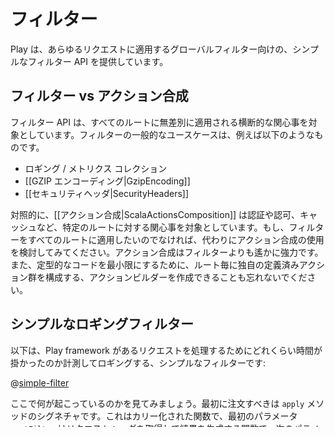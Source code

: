 <!--- Copyright (C) 2009-2015 Typesafe Inc. <http://www.typesafe.com> -->
<!--
# Filters
-->
# フィルター

<!--
Play provides a simple filter API for applying global filters to each request.
-->
Play は、あらゆるリクエストに適用するグローバルフィルター向けの、シンプルなフィルター API を提供しています。

<!--
## Filters vs action composition
-->
## フィルター vs アクション合成

<!--
The filter API is intended for cross cutting concerns that are applied indiscriminately to all routes.  For example, here are some common use cases for filters:
-->
フィルター API は、すべてのルートに無差別に適用される横断的な関心事を対象としています。フィルターの一般的なユースケースは、例えば以下のようなものです。

<!--
* Logging/metrics collection
* [[GZIP encoding|GzipEncoding]]
* [[Security headers|SecurityHeaders]]
-->
* ロギング / メトリクス コレクション
* [[GZIP エンコーディング|GzipEncoding]]
* [[セキュリティヘッダ|SecurityHeaders]]

<!--
In contrast, [[action composition|ScalaActionsComposition]] is intended for route specific concerns, such as authentication and authorisation, caching and so on.  If your filter is not one that you want applied to every route, consider using action composition instead, it is far more powerful.  And don't forget that you can create your own action builders that compose your own custom defined sets of actions to each route, to minimise boilerplate.
-->
対照的に、[[アクション合成|ScalaActionsComposition]] は認証や認可、キャッシュなど、特定のルートに対する関心事を対象としています。もし、フィルターをすべてのルートに適用したいのでなければ、代わりにアクション合成の使用を検討してみてください。アクション合成はフィルターよりも遙かに強力です。また、定型的なコードを最小限にするために、ルート毎に独自の定義済みアクション群を構成する、アクションビルダーを作成できることも忘れないでください。

<!--
## A simple logging filter
-->
## シンプルなロギングフィルター

<!--
The following is a simple filter that times and logs how long a request takes to execute in Play framework:
-->
以下は、Play framework があるリクエストを処理するためにどれくらい時間が掛かったのか計測してロギングする、シンプルなフィルターです:

@[simple-filter](code/ScalaHttpFilters.scala)

<!--
Let's understand what's happening here.  The first thing to notice is the signature of the `apply` method.  It's a curried function, with the first parameter, `nextFilter`, being a function that takes a request header and produces a result, and the second parameter, `requestHeader`, being the actual request header of the incoming request.
-->
ここで何が起こっているのかを見てみましょう。最初に注文すべきは `apply` メソッドのシグネチャです。これはカリー化された関数で、最初のパラメータ `nextFilter` はリクエストヘッダを取得して結果を生成する関数で、次のパラメータ `requestHeader` は受信するリクエストの実際のリクエストヘッダです。

<!--
The `nextFilter` parameter represents the next action in the filter chain. Invoking it will cause the action to be invoked.  In most cases you will probably want to invoke this at some point in your future.  You may decide to not invoke it if for some reason you want to block the request.
-->
`nextFilter` パラメータはフィルタチェーン内の次のアクションを表します。これを呼び出すとアクションが呼び出されます。ほとんどの場合、将来的にはいつでもこのメソッドを呼び出すことになります。なんらかの理由でリクエストをブロックしたい場合は、これを呼び出さないようにします。

<!--
We save a timestamp before invoking the next filter in the chain. Invoking the next filter returns a `Future[Result]` that will redeemed eventually. Take a look at the [[Handling asynchronous results|ScalaAsync]] chapter for more details on asynchronous results. We then manipulate the `Result` in the `Future` by calling the `map` method with a closure that takes a `Result`. We calculate the time it took for the request, log it and send it back to the client in the response headers by calling `result.withHeaders("Request-Time" -> requestTime.toString)`.
-->
チェーン内で次のフィルタを呼び出す前にタイムスタンプを保持します。次のフィルタを呼び出すと、最終的に使用される `Future[Result]` が返されます。非同期レスポンスの詳細については、[[非同期レスポンスの処理|ScalaAsync]] の章を見てください。`Result` を持つクロージャを使って `map` メソッドを呼び出すことによって、`Future` 内の `Result` を操作します。リクエストに要した時間を計算し、ログに記録し、`result.withHeaders("Request-Time" -> requestTime.toString)` を呼び出してレスポンスヘッダでクライアントにも送信します。

<!--
## Using filters
-->
## フィルターを使う

<!--
The simplest way to use a filter is to provide an implementation of the [`HttpFilters`](api/scala/play/api/http/HttpFilters.html) trait in the root package:
-->
もっともシンプルにフィルターを使うには、ルートパッケージで [`HttpFilters`](api/scala/play/api/http/HttpFilters.html) トレイトの実装を用意します。

@[filters](code/ScalaHttpFilters.scala)

<!--
If you want to have different filters in different environments, or would prefer not putting this class in the root package, you can configure where Play should find the class by setting `play.http.filters` in `application.conf` to the fully qualified class name of the class.  For example:
-->
異なる環境で異なるフィルターを使いたい場合や、このクラスをルートパッケージに入れたくない場合は、`application.conf` の中の `play.http.filters` にクラスの完全修飾クラス名を設定することで、Play がクラスを見つけるべき場所を設定できます。例を示します。

    play.http.filters=com.example.MyFilters

<!--
## Where do filters fit in?
-->
## フィルターはどこに合う?

<!--
Filters wrap the action after the action has been looked up by the router.  This means you cannot use a filter to transform a path, method or query parameter to impact the router.  However you can direct the request to a different action by invoking that action directly from the filter, though be aware that this will bypass the rest of the filter chain.  If you do need to modify the request before the router is invoked, a better way to do this would be to place your logic in `Global.onRouteRequest` instead.
-->
フィルターは、アクションがルーターによって見つけられた後に、そのアクションをラップします。これは、フィルターを使ってルーターに影響を与えるパスやメソッド、そしてクエリパラメーターを変換できないことを意味します。フィルターから別のアクションを実行することで、リクエストをそのアクションに移動させてしまうこともできますが、これをするとフィルターチェーンの残りをバイパスしてしまうことに気を付けてください。ルーターが実行される前にリクエストを変更する必要がある場合は、フィルターを使う代わりに、そのロジックを `Global.onRouteRequest` に配置するのが、より良いやり方でしょう。

<!--
Since filters are applied after routing is done, it is possible to access routing information from the request, via the `tags` map on the `RequestHeader`.  For example, you might want to log the time against the action method.  In that case, you might update the `logTime` method to look like this:
-->
フィルターはルーティングが完了した後に適用されるので、`RequestHeader` の `tags` マップによってリクエストからルーティング情報にアクセスすることができます。例えば、アクションメソッドに対する実行時間をログに出力したいとします。この場合、`logTime` を以下のように書き換えることができます:

@[routing-info-access](code/FiltersRouting.scala)

<!--
> Routing tags are a feature of the Play router.  If you use a custom router, or return a custom action in `Global.onRouteRequest`, these parameters may not be available.
-->
> ルーティングタグは、Play ルーターの機能です。カスタムルーターを使うか、`Global.onRouteRequest` でカスタムアクションを返すと、これらのパラメータは利用できないかもしれません。

<!--
## More powerful filters
-->
## より強力なフィルター

<!--
Play provides a lower level filter API called `EssentialFilter` which gives you full access to the body of the request.  This API allows you to wrap [[EssentialAction|HttpApi]] with another action.
-->
Play は リクエストボディ全体にアクセスすることのできる、`EssentialFilter` と呼ばれるより低レベルなフィルター API を提供しています。この API により、[[EssentialAction|HttpApi]] を他のアクションでラップすることができます。

<!--
Here is the above filter example rewritten as an `EssentialFilter`:
-->
上記のフィルター例を `EssentialFilter` として書き直すと、以下のようになります:

@[essential-filter-example](code/EssentialFilter.scala)

<!--
The key difference here, apart from creating a new `EssentialAction` to wrap the passed in `next` action, is when we invoke next, we get back an `Iteratee`.  You could wrap this in an `Enumeratee` to do some transformations if you wished.  We then `map` the result of the iteratee and thus handle it.
-->
ここでの主な違いは、渡された `next` アクションをラップするための新しい `EssentialAction` を作成することとは別に、次に呼び出すときに `Iteratee` を返すことです。あなたが望むなら `Enumeratee` でこれを包み込み、いくつかの変換を行うことができます。iteratee の結果を `map` して処理します。

<!--
> Although it may seem that there are two different filter APIs, there is only one, `EssentialFilter`.  The simpler `Filter` API in the earlier examples extends `EssentialFilter`, and implements it by creating a new `EssentialAction`.  The passed in callback makes it appear to skip the body parsing by creating a promise for the `Result`, while the body parsing and the rest of the action are executed asynchronously.
-->
> 2 つの異なるフィルタ API があるように見えるかもしれませんが、`EssentialFilter` は 1 つのみです。以前の例の、より簡単な `Filter` API は、`EssentialFilter` を継承し、新しい `EssentialAction` を作成することでそれを実装します。渡されたコールバックは、ボディ解析と残りのアクションが非同期に実行されている間、`Result` の promise を作成することでボディ解析をスキップするように見えます。
